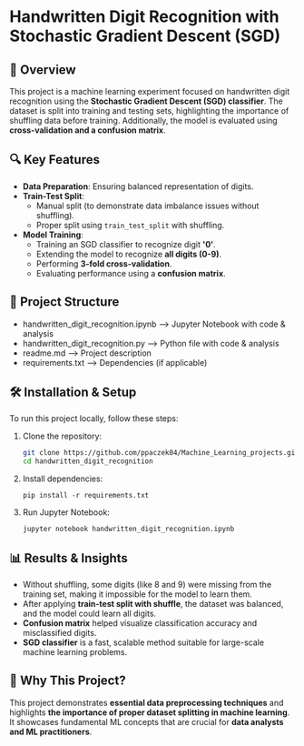 # Handwritten Digit Recognition with Stochastic Gradient Descent (SGD)

## 📌 Overview
This project is a machine learning experiment focused on handwritten digit recognition using the **Stochastic Gradient Descent (SGD) classifier**. The dataset is split into training and testing sets, highlighting the importance of shuffling data before training. Additionally, the model is evaluated using **cross-validation and a confusion matrix**.

## 🔍 Key Features
- **Data Preparation**: Ensuring balanced representation of digits.
- **Train-Test Split**:
  - Manual split (to demonstrate data imbalance issues without shuffling).
  - Proper split using `train_test_split` with shuffling.
- **Model Training**:
  - Training an SGD classifier to recognize digit **'0'**.
  - Extending the model to recognize **all digits (0-9)**.
  - Performing **3-fold cross-validation**.
  - Evaluating performance using a **confusion matrix**.

## 📂 Project Structure
- handwritten_digit_recognition.ipynb  -->  Jupyter Notebook with code & analysis 
- handwritten_digit_recognition.py     -->  Python file with code & analysis   
- readme.md                            -->  Project description  
- requirements.txt                     -->  Dependencies (if applicable)

## 🛠️ Installation & Setup
To run this project locally, follow these steps:

1. Clone the repository:
    ```bash
   git clone https://github.com/ppaczek04/Machine_Learning_projects.git
   cd handwritten_digit_recognition
    ```

2. Install dependencies:
    ```
    pip install -r requirements.txt
    ```

3. Run Jupyter Notebook:
    ```
    jupyter notebook handwritten_digit_recognition.ipynb
    ```



## 📊 Results & Insights
- Without shuffling, some digits (like 8 and 9) were missing from the training set, making it impossible for the model to learn them.
- After applying **train-test split with shuffle**, the dataset was balanced, and the model could learn all digits.
- **Confusion matrix** helped visualize classification accuracy and misclassified digits.
- **SGD classifier** is a fast, scalable method suitable for large-scale machine learning problems.

## 📌 Why This Project?
This project demonstrates **essential data preprocessing techniques** and highlights **the importance of proper dataset splitting in machine learning**. It showcases fundamental ML concepts that are crucial for **data analysts and ML practitioners**.